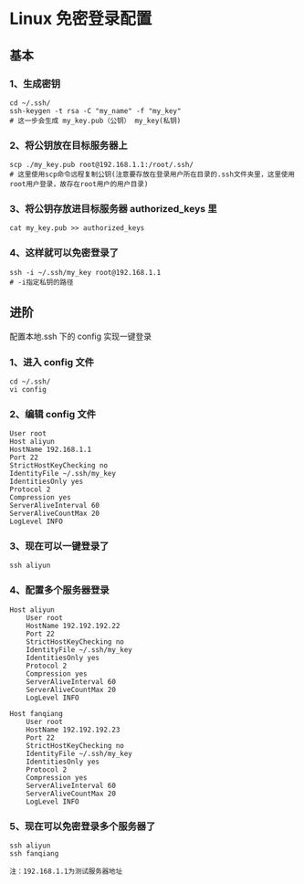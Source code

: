 # Linux 免密登录配置

## 基本

### 1、生成密钥

```shell
cd ~/.ssh/
ssh-keygen -t rsa -C "my_name" -f "my_key"
# 这一步会生成 my_key.pub（公钥） my_key(私钥)
```

### 2、将公钥放在目标服务器上

```shell
scp ./my_key.pub root@192.168.1.1:/root/.ssh/
# 这里使用scp命令远程复制公钥(注意要存放在登录用户所在目录的.ssh文件夹里，这里使用root用户登录，故存在root用户的用户目录)
```

### 3、将公钥存放进目标服务器 authorized_keys 里

```shell
cat my_key.pub >> authorized_keys
```

### 4、这样就可以免密登录了

```shell
ssh -i ~/.ssh/my_key root@192.168.1.1
# -i指定私钥的路径
```

## 进阶

配置本地.ssh 下的 config 实现一键登录

### 1、进入 config 文件

```shell
cd ~/.ssh/
vi config
```

### 2、编辑 config 文件

```shell
User root
Host aliyun
HostName 192.168.1.1
Port 22
StrictHostKeyChecking no
IdentityFile ~/.ssh/my_key
IdentitiesOnly yes
Protocol 2
Compression yes
ServerAliveInterval 60
ServerAliveCountMax 20
LogLevel INFO
```

### 3、现在可以一键登录了

```shell
ssh aliyun
```

### 4、配置多个服务器登录

```shell
Host aliyun
    User root
    HostName 192.192.192.22
    Port 22
    StrictHostKeyChecking no
    IdentityFile ~/.ssh/my_key
    IdentitiesOnly yes
    Protocol 2
    Compression yes
    ServerAliveInterval 60
    ServerAliveCountMax 20
    LogLevel INFO

Host fanqiang
    User root
    HostName 192.192.192.23
    Port 22
    StrictHostKeyChecking no
    IdentityFile ~/.ssh/my_key
    IdentitiesOnly yes
    Protocol 2
    Compression yes
    ServerAliveInterval 60
    ServerAliveCountMax 20
    LogLevel INFO
```

### 5、现在可以免密登录多个服务器了

```shell
ssh aliyun
ssh fanqiang
```

`注：192.168.1.1为测试服务器地址`
